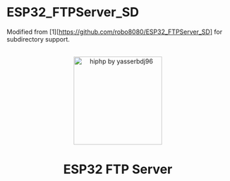 # ESP32_FTPServer_SD
Modified from [1][https://github.com/robo8080/ESP32_FTPServer_SD] for subdirectory support.

<div align="center">
  <br><img align="center" height="200" src="https://raw.githubusercontent.com/yasserbdj96/ESP32_FTP_Server/main/ESP32-microSD-Card-Wiring-Diagram.png" alt="hiphp by yasserbdj96">
  <h1>ESP32 FTP Server</h1>
</div>
<br>